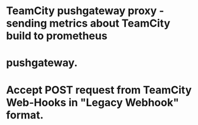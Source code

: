 # TeamCity pushgateway proxy - sending metrics about TeamCity build to prometheus  
# pushgateway.
# Accept POST request from TeamCity Web-Hooks in "Legacy Webhook" format.
